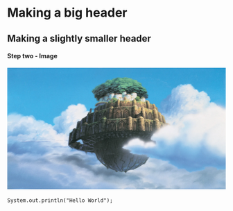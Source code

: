 # Making a big header
## Making a slightly smaller header

#### Step two - Image
![Best Movie Ever - Castle in the Sky](https://github.com/matthewmecham/introduction-to-github/blob/start-markdown/castle_in_the_sky.webp)

```
System.out.println("Hello World");
```
